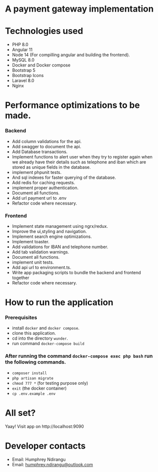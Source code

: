 # A payment gateway implementation

# Technologies used

- PHP 8.0
- Angular 11
- Node 14 (For compilling angular and building the frontend).
- MySQL 8.0
- Docker and Docker compose
- Bootstrap 5
- Bootstrap Icons
- Laravel 8.0
- Nginx

# Performance optimizations to be made.

### Backend

- Add column validations for the api.
- Add swagger to document the api.
- Add Database transactions.
- Implement functions to alert user when they try to register again when we already have their details such as telephone and iban which are stored as unique fields in the database.
- implement phpunit tests.
- And sql indexes for faster querying of the database.
- Add redis for caching requests.
- implement proper authentication.
- Document all functions.
- Add url payment url to .env
- Refactor code where necessary.

### Frontend

- Implement state management using ngrx/redux.
- Improve the ui,styling and navigation.
- Implement search engine optimizations.
- Implement toaster.
- Add validations for IBAN and telephone number.
- Add tab validation warnings.
- Document all functions.
- implement unit tests.
- Add api url to environment.ts.
- Write app packaging scripts to bundle the backend and frontend together
- Refactor code where necessary.

# How to run the application

### Prerequisites

- install `docker` and `docker compose`.
- clone this application.
- cd into the directory `wunder`.
- run command `docker-compose build`

### After running the command `docker-compose exec php bash` run the following commands.

- `composer install`
- `php artisan migrate`
- `chmod 777 *` (for testing purpose only)
- `exit` (the docker container)
- `cp .env.example .env`

# All set?

Yaay! Visit app on http://localhost:9090

# Developer contacts

- Email: Humphrey Ndirangu
- Email: humphrey.ndirangu@outlook.com

